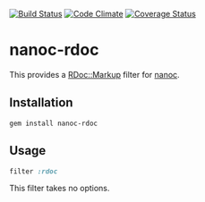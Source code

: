 [![Build Status](https://travis-ci.org/nanoc/nanoc-rdoc.png)](https://travis-ci.org/nanoc/nanoc-rdoc)
[![Code Climate](https://codeclimate.com/github/nanoc/nanoc-rdoc.png)](https://codeclimate.com/github/nanoc/nanoc-rdoc)
[![Coverage Status](https://coveralls.io/repos/nanoc/nanoc-rdoc/badge.png?branch=master)](https://coveralls.io/r/nanoc/nanoc-rdoc)

# nanoc-rdoc

This provides a [RDoc::Markup](http://rdoc.rubyforge.org/RDoc/Markup.html) filter for [nanoc](http://nanoc.ws).

## Installation

`gem install nanoc-rdoc`

## Usage

```ruby
filter :rdoc
```

This filter takes no options.
